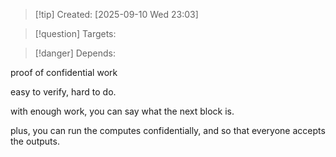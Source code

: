 
>[!tip] Created: [2025-09-10 Wed 23:03]

>[!question] Targets: 

>[!danger] Depends: 

proof of confidential work

easy to verify, hard to do.

with enough work, you can say what the next block is.

plus, you can run the computes confidentially, and so that everyone accepts the outputs.